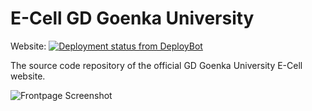 # E-Cell GD Goenka University

Website: 
[![Deployment status from DeployBot](https://codecrafts.deploybot.com/badge/45290642039571/147559.svg)](https://deploybot.com)

The source code repository of the official GD Goenka University E-Cell website.

![Frontpage Screenshot](https://i.imgur.com/pu0Eudc.png)
